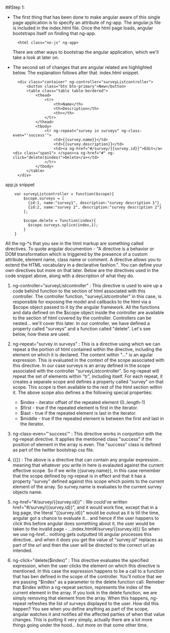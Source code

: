 ##Step 1:

* The first thing that has been done to make angular aware of this single page application is to specify an attribute of ng-app. The angular.js file is included in the index.html file. Once the html page loads, angular bootstraps itself on finding that ng-app.
  
        <html class="no-js" ng-app>

  There are other ways to bootstrap the angular application, which we'll take a look at later on.
* The second set of changes that are angular related are highlighted below. The explanation follows after that.
index.html snippet.

        <div class="container" ng-controller="surveyListcontroller">
            <button class="btn btn-primary">New</button>
            <table class="table table-bordered">
                <thead>
                    <tr>
                        <th>Name</th>
                        <th>Description</th>
                        <th></th>
                    </tr>
                </thead>
                <tbody>
                    <tr ng-repeat="survey in surveys" ng-class-even="'success'">
                        <td>{{survey.name}}</td>
                        <td>{{survey.description}}</td>
                        <td><a ng-href="#/survey/{{survey.id}}">Edit</a><div class="span1"> </span><a ng-href="#" ng-click="delete($index)">Delete</a></td>
                    </tr>
                </tbody>
            </table>
        </div>

app.js snippet

        var surveyListcontroller = function($scope){
            $scope.surveys = [
              {id:1, name:"survey1", description:"survey description 1"},
              {id:2, name:"survey 2", description:"survey description 2"}
            ];

            $scope.delete = function(index){
              $scope.surveys.splice(index,1);
            }
        }


  All the ng-*s that you see in the html markup are something called directives. To quote angular documention - "A directive is a behavior or DOM transformation which is triggered by the presence of a custom attribute, element name, class name or comment. A directive allows you to extend the HTML vocabulary in a declarative fashion.". You can define your own directives but more on that later.
  Below are the directives used in the code snippet above, along with a description of what they do.

  1. ng-controller="surveyListcontroller" : 
  This directive is used to wire up a code behind function to the section of html associated with this controller.
  The controller function, "surveyListcontroller" in this case, is responsible for exposing the model and callbacks to the html via a $scope object passed to it by the angular framework.
  All the functions and data defined on the $scope object inside the controller are available to the section of html covered by the controller. Controllers can be nested... we'll cover this later.
  In our controller, we have defined a property called "surveys" and a function called "delete". Let's see below, how these are used.

  2. ng-repeat="survey in surveys" :
  This is a directive using which we can repeat a the portion of html contained within the directive, including the element on which it is declared. The content within "..." is an agular expression. This is evaluated in the context of the scope associated with this directive.
  In our case surveys is an array defined in the scope associated with the controller "surveyListcontroller". So ng-repeat will repeat the set of elements within "tr", including itself. For each repeat, it creates a separate scope and defines a property called "survey" on that scope. This scope is then available to the rest of the html section within it.
  The above scope also defines a the following special properties:
      - $index -  iterator offset of the repeated element (0..length-1)
      - $first - true if the repeated element is first in the iterator.
      - $last - true if the repeated element is last in the iterator.
      - $middle - true if the repeated element is between the first and last in the iterator.

  3. ng-class-even="'success'" :
  This directive works in conjuntion with the ng-repeat directive. It applies the mentioned class "success" if the position of element in the array is even. The "success" class is defined as part of the twitter bootstrap css file.

  4. {{}} :
  The above is a directive that can contain any angular expression... meaning that whatever you write in here is evalauted against the current effective scope. So if we write {{survey.name}}, in this case remember that the scope defined by ng-repeat is in effect and that it has a property "survey" defined against this scope which points to the current element of the array.
  So survey.name is evaluates to the current survey objects name.

  5. ng-href="#/survey/{{survey.id}}" : We could've written href="#/survey/{{survey.id}}", and it would work fine, except that in a big page, the literal "{{survey.id}}" would be outout as it is till the time, angular got a chance to evaluate it... and hence if the user happens to click this before angular does something about it, the user would be taken to the invalid page - ...index.html#/survey/{{survey.id}}
  So when we use ng-href... nothing gets outputted till angular processes this directive.. and when it does you get the value of "survey.id" replaces as part of the url and then the user will be directed to the correct url as intended.
    

  6. ng-click="delete($index)" :
  This directive evaluates the specified expression, when the user clicks the element on which this directive is mentioned. In this case the expression happens to be a call to a function that has ben defined in the scope of the controller.
  You'll notice that we are passing "$index" as a parameter to the delete function call. Remeber that $index within a ng-repeat section, represents the index of the current element in the array. If you look in the delete function, we are simply removing that element from the array.
  When this happens, ng-repeat refreshes the list of surveys displayed to the user.
  How did this happen? You see when you define anything as part of the scope, angular watches it and notifies all the affected parties of when that value changes. This is putting it very simply, actually there are a lot more things going under the hood... but more on that some other time.
  
